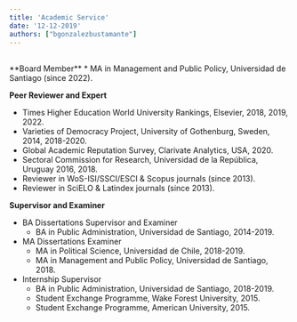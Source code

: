 ```yaml
---
title: 'Academic Service'
date: '12-12-2019'
authors: ["bgonzalezbustamante"]
---
```


<br />
**Board Member**
* MA in Management and Public Policy, Universidad de Santiago (since 2022).

**Peer Reviewer and Expert**

* Times Higher Education World University Rankings, Elsevier, 2018, 2019, 2022.
* Varieties of Democracy Project, University of Gothenburg, Sweden, 2014, 2018-2020.
* Global Academic Reputation Survey, Clarivate Analytics, USA, 2020.
* Sectoral Commission for Research, Universidad de la República, Uruguay 2016, 2018.
* Reviewer in WoS-ISI/SSCI/ESCI & Scopus journals (since 2013).
* Reviewer in SciELO & Latindex journals (since 2013).

**Supervisor and Examiner**

* BA Dissertations Supervisor and Examiner
  + BA in Public Administration, Universidad de Santiago, 2014-2019.
* MA Dissertations Examiner
  + MA in Political Science, Universidad de Chile, 2018-2019.
  + MA in Management and Public Policy, Universidad de Santiago, 2018.
* Internship Supervisor
  + BA in Public Administration, Universidad de Santiago, 2018-2019.
  + Student Exchange Programme, Wake Forest University, 2015.
  + Student Exchange Programme, American University, 2015.
